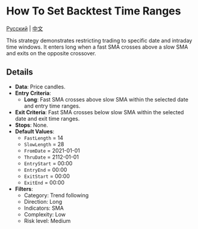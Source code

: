 # How To Set Backtest Time Ranges
[Русский](README_ru.md) | [中文](README_cn.md)

This strategy demonstrates restricting trading to specific date and intraday time windows. It enters long when a fast SMA crosses above a slow SMA and exits on the opposite crossover.

## Details
- **Data**: Price candles.
- **Entry Criteria**:
  - **Long**: Fast SMA crosses above slow SMA within the selected date and entry time ranges.
- **Exit Criteria**: Fast SMA crosses below slow SMA within the selected date and exit time ranges.
- **Stops**: None.
- **Default Values**:
  - `FastLength` = 14
  - `SlowLength` = 28
  - `FromDate` = 2021-01-01
  - `ThruDate` = 2112-01-01
  - `EntryStart` = 00:00
  - `EntryEnd` = 00:00
  - `ExitStart` = 00:00
  - `ExitEnd` = 00:00
- **Filters**:
  - Category: Trend following
  - Direction: Long
  - Indicators: SMA
  - Complexity: Low
  - Risk level: Medium
